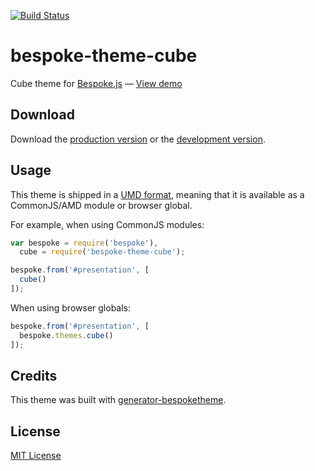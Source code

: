 [![Build Status](http://img.shields.io/travis/markdalgleish/bespoke-theme-cube/master.svg?style=flat)](https://travis-ci.org/markdalgleish/bespoke-theme-cube)

# bespoke-theme-cube

Cube theme for [Bespoke.js](http://markdalgleish.com/projects/bespoke.js) &mdash; [View demo](http://markdalgleish.github.io/bespoke-theme-cube/)

## Download

Download the [production version][min] or the [development version][max].

[min]: https://raw.github.com/markdalgleish/bespoke-theme-cube/master/dist/bespoke-theme-cube.min.js
[max]: https://raw.github.com/markdalgleish/bespoke-theme-cube/master/dist/bespoke-theme-cube.js

## Usage

This theme is shipped in a [UMD format](https://github.com/umdjs/umd), meaning that it is available as a CommonJS/AMD module or browser global.

For example, when using CommonJS modules:

```js
var bespoke = require('bespoke'),
  cube = require('bespoke-theme-cube');

bespoke.from('#presentation', [
  cube()
]);
```

When using browser globals:

```js
bespoke.from('#presentation', [
  bespoke.themes.cube()
]);
```

## Credits

This theme was built with [generator-bespoketheme](https://github.com/markdalgleish/generator-bespoketheme).

## License

[MIT License](http://en.wikipedia.org/wiki/MIT_License)

